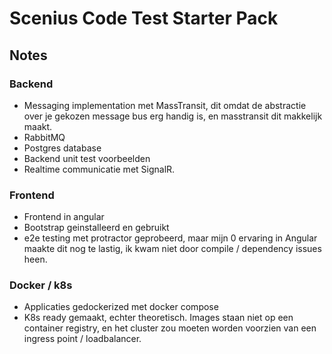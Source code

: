 # Scenius Code Test Starter Pack

## Notes

### Backend
- Messaging implementation met MassTransit, dit omdat de abstractie over je gekozen message bus erg handig is, en masstransit dit makkelijk maakt.
- RabbitMQ
- Postgres database
- Backend unit test voorbeelden
- Realtime communicatie met SignalR. 
### Frontend
- Frontend in angular
- Bootstrap geinstalleerd en gebruikt
- e2e testing met protractor geprobeerd, maar mijn 0 ervaring in Angular maakte dit nog te lastig, ik kwam niet door compile / dependency issues heen. 

### Docker / k8s

- Applicaties gedockerized met docker compose
- K8s ready gemaakt, echter theoretisch. Images staan niet op een container registry, en het cluster zou moeten worden voorzien van een ingress point / loadbalancer.
